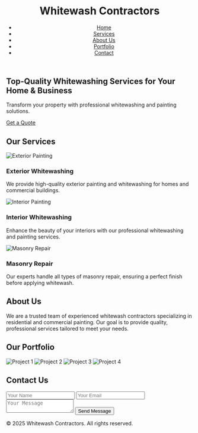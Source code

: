 <!DOCTYPE html>
<html lang="en">
<head>
    <meta charset="UTF-8">
    <meta name="viewport" content="width=device-width, initial-scale=1.0">
    <meta name="description" content="Whitewash Contractors providing top-quality painting services for residential and commercial buildings.">
    <title>Whitewash Contractors</title>
    <link rel="stylesheet" href="styles.css">
</head>
<body>
    <!-- Header Section -->
    <header>
        <div class="container">
            <h1>Whitewash Contractors</h1>
            <nav>
                <ul>
                    <li><a href="#home">Home</a></li>
                    <li><a href="#services">Services</a></li>
                    <li><a href="#about">About Us</a></li>
                    <li><a href="#portfolio">Portfolio</a></li>
                    <li><a href="#contact">Contact</a></li>
                </ul>
            </nav>
        </div>
    </header>
    <!-- Hero Section -->
    <section id="home" class="hero">
        <div class="hero-content">
            <h2>Top-Quality Whitewashing Services for Your Home & Business</h2>
            <p>Transform your property with professional whitewashing and painting solutions.</p>
            <a href="#contact" class="cta-button">Get a Quote</a>
        </div>
    </section>
    <!-- Services Section -->
    <section id="services" class="services">
        <div class="container">
            <h2>Our Services</h2>
            <div class="service-item">
                <img src="images/exterior-painting.jpg" alt="Exterior Painting">
                <h3>Exterior Whitewashing</h3>
                <p>We provide high-quality exterior painting and whitewashing for homes and commercial buildings.</p>
            </div>
            <div class="service-item">
                <img src="images/interior-painting.jpg" alt="Interior Painting">
                <h3>Interior Whitewashing</h3>
                <p>Enhance the beauty of your interiors with our professional whitewashing and painting services.</p>
            </div>
            <div class="service-item">
                <img src="images/masonry-repair.jpg" alt="Masonry Repair">
                <h3>Masonry Repair</h3>
                <p>Our experts handle all types of masonry repair, ensuring a perfect finish before applying whitewash.</p>
            </div>
        </div>
    </section>
  <!-- About Us Section -->
    <section id="about" class="about">
        <div class="container">
            <h2>About Us</h2>
            <p>We are a trusted team of experienced whitewash contractors specializing in residential and commercial painting. Our goal is to provide quality, professional services tailored to meet your needs.</p>
        </div>
    </section>
  <!-- Portfolio Section -->
    <section id="portfolio" class="portfolio">
        <div class="container">
            <h2>Our Portfolio</h2>
            <div class="portfolio-gallery">
                <img src="images/project1.jpg" alt="Project 1">
                <img src="images/project2.jpg" alt="Project 2">
                <img src="images/project3.jpg" alt="Project 3">
                <img src="images/project4.jpg" alt="Project 4">
            </div>
        </div>
    </section>
    <!-- Contact Section -->
    <section id="contact" class="contact">
        <div class="container">
            <h2>Contact Us</h2>
            <form action="#">
                <input type="text" placeholder="Your Name" required>
                <input type="email" placeholder="Your Email" required>
                <textarea placeholder="Your Message" required></textarea>
                <button type="submit">Send Message</button>
            </form>
        </div>
    </section>
    <!-- Footer Section -->
    <footer>
        <div class="container">
            <p>&copy; 2025 Whitewash Contractors. All rights reserved.</p>
        </div>
    </footer>

</body>
</html>

